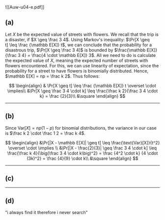 ![[Auw-u04-e.pdf]]

## (a)
Let $X$ be the expected value of streets with flowers. We recall that the trip is a disaster, if $X \geq \frac 3 4$. Using Markov's inequality: $\Pr[X \geq t] \leq \frac {\mathbb E[X]} t$, we can conclude that the probability for a disastrous trip, $\Pr[X \geq \frac 3 4]$ is bounded by $\frac{\mathbb E[X]} {\frac 3 4} = \frac{4 \cdot \mathbb E[X]} 3$. All we need to do is calculate the expected value of $X$, meaning the expected number of streets with flowers encountered. For this, we can use linearity of expectation, since the probability for a street to have flowers is binomially distributed. Hence, $\mathbb E[X] = np = \frac k 2$.
Thus follows:

$$
\begin{align}
& \Pr[X \geq t] \leq \frac {\mathbb E[X]} t \overset \cdot \implies\\
&\Pr[X \geq \frac 3 4 \cdot k] \leq \frac{\frac k 2}{\frac 3 4 \cdot k} = \frac {2}{3}\\
&\square
\end{align}
$$

___
## (b)
Since $\text{Var}[X]= np (1-p)$ for binomial distributions, the variance in our case is $\frac k 2 \cdot \frac 1 2 = \frac k 4$.

$$
\begin{align}
&\Pr[|X - \mathbb E[X]| \geq t] \leq \frac{\text{Var}[X]}{t^2} \overset \cdot \implies \\
&\Pr[|X - \frac{2}{3}| \geq \frac 3 4 \cdot k] \leq \frac{\frac k 4}{\big(\frac 3 4 \cdot k\big)^2} = \frac {4^2 \cdot k} {4 \cdot (3k)^2} = \frac {4}{9} \cdot k\\
&\square
\end{align}
$$

___
## (c)



___
## (d)






"i always find it therefore i never search"